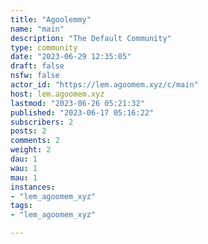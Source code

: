 ```yaml
---
title: "Agoolemmy" 
name: "main"
description: "The Default Community"
type: community
date: "2023-06-29 12:35:05"
draft: false
nsfw: false
actor_id: "https://lem.agoomem.xyz/c/main"
host: lem.agoomem.xyz
lastmod: "2023-06-26 05:21:32"
published: "2023-06-17 05:16:22"
subscribers: 2
posts: 2
comments: 2
weight: 2
dau: 1
wau: 1
mau: 1
instances:
- "lem_agoomem_xyz"
tags: 
- "lem_agoomem_xyz"

---
```

